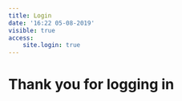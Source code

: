 ```yaml
---
title: Login
date: '16:22 05-08-2019'
visible: true
access:
    site.login: true
---
```


# Thank you for logging in 

